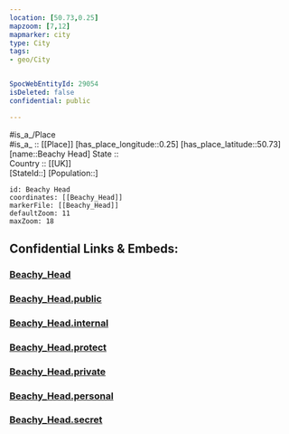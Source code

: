 ```yaml
---
location: [50.73,0.25] 
mapzoom: [7,12] 
mapmarker: city 
type: City
tags:
- geo/City


SpocWebEntityId: 29054
isDeleted: false
confidential: public

---
```

#is_a_/Place  
#is_a_ :: [[Place]] 
[has_place_longitude::0.25] 
[has_place_latitude::50.73] 
[name::Beachy Head] 
State ::  
Country :: [[UK]]  
[StateId::] 
[Population::] 



```leaflet
id: Beachy Head
coordinates: [[Beachy_Head]] 
markerFile: [[Beachy_Head]] 
defaultZoom: 11 
maxZoom: 18
```


## Confidential Links & Embeds: 

### [Beachy_Head](/_Standards/Earth/Continent/Europe/Europe~North/UK/England/Regions~England/South_East_England/Sussex~East/City/Beachy_Head.md) 

### [Beachy_Head.public](/_public/Earth/Continent/Europe/Europe~North/UK/England/Regions~England/South_East_England/Sussex~East/City/Beachy_Head.public.md) 

### [Beachy_Head.internal](/_internal/Earth/Continent/Europe/Europe~North/UK/England/Regions~England/South_East_England/Sussex~East/City/Beachy_Head.internal.md) 

### [Beachy_Head.protect](/_protect/Earth/Continent/Europe/Europe~North/UK/England/Regions~England/South_East_England/Sussex~East/City/Beachy_Head.protect.md) 

### [Beachy_Head.private](/_private/Earth/Continent/Europe/Europe~North/UK/England/Regions~England/South_East_England/Sussex~East/City/Beachy_Head.private.md) 

### [Beachy_Head.personal](/_personal/Earth/Continent/Europe/Europe~North/UK/England/Regions~England/South_East_England/Sussex~East/City/Beachy_Head.personal.md) 

### [Beachy_Head.secret](/_secret/Earth/Continent/Europe/Europe~North/UK/England/Regions~England/South_East_England/Sussex~East/City/Beachy_Head.secret.md)

